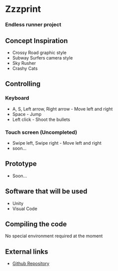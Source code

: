 # Zzzprint
### Endless runner project

## Concept Inspiration
- Crossy Road graphic style
- Subway Surfers camera style
- Sky Rusher
- Crashy Cats

## Controlling
### Keyboard
- A, S, Left arrow, Right arrow - Move left and right
- Space - Jump
- Left click - Shoot the bullets
### Touch screen (Uncompleted)
- Swipe left, Swipe right - Move left and right
- soon...

## Prototype
- Soon...

## Software that will be used
- Unity
- Visual Code

## Compiling the code
No special environment required at the moment

## External links
- [Github Repository](https://github.com/printto/Zzzprint)

